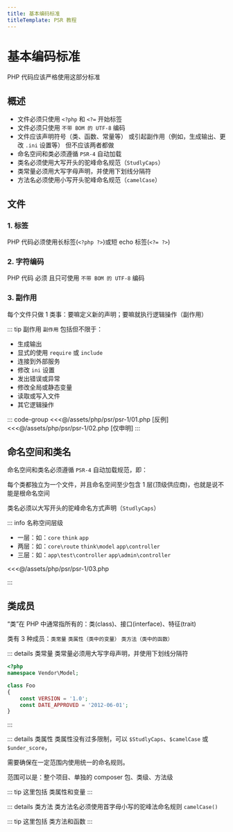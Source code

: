 ```yaml
---
title: 基本编码标准
titleTemplate: PSR 教程
---
```


# 基本编码标准

PHP 代码应该严格使用这部分标准

## 概述

-   文件必须只使用 `<?php` 和 `<?=` 开始标签
-   文件必须只使用 `不带 BOM 的 UTF-8` 编码
-   文件应该声明符号（类、函数、常量等） 或引起副作用（例如，生成输出、更改 `.ini` 设置等） 但不应该两者都做
-   命名空间和类必须遵循 `PSR-4` 自动加载
-   类名必须使用大写开头的驼峰命名规范（`StudlyCaps`）
-   类常量必须用大写字母声明，并使用下划线分隔符
-   方法名必须使用小写开头驼峰命名规范（`camelCase`）

## 文件

### 1. 标签

PHP 代码必须使用长标签(`<?php ?>`)或短 echo 标签(`<?= ?>`)

### 2. 字符编码

PHP 代码 必须 且只可使用 `不带 BOM 的 UTF-8` 编码

### 3. 副作用

每个文件只做 1 类事：要嘛定义新的声明；要嘛就执行逻辑操作（副作用）

::: tip 副作用
`副作用` 包括但不限于：

-   生成输出
-   显式的使用 `require` 或 `include`
-   连接到外部服务
-   修改 `ini` 设置
-   发出错误或异常
-   修改全局或静态变量
-   读取或写入文件
-   其它逻辑操作

::: code-group
<<<@/assets/php/psr/psr-1/01.php [反例]
<<<@/assets/php/psr/psr-1/02.php [仅申明]
:::

## 命名空间和类名

命名空间和类名必须遵循 `PSR-4` 自动加载规范，即：

每个类都独立为一个文件，并且命名空间至少包含 1 层(顶级供应商)，也就是说不能是根命名空间

类名必须以大写开头的驼峰命名方式声明（`StudlyCaps`）

::: info 名称空间层级

-   一层：如：`core` `think` `app`
-   两层：如：`core\route` `think\model` `app\controller`
-   三层：如：`app\test\controller` `app\admin\controller`

<<<@/assets/php/psr/psr-1/03.php

:::

## 类成员

“类”在 PHP 中通常指所有的：类(class)、接口(interface)、特征(trait)

类有 3 种成员：`类常量` `类属性（类中的变量）` `类方法（类中的函数）`

::: details 类常量
类常量必须用大写字母声明，并使用下划线分隔符

```php
<?php
namespace Vendor\Model;

class Foo
{
    const VERSION = '1.0';
    const DATE_APPROVED = '2012-06-01';
}
```

:::

::: details 类属性
类属性没有过多限制，可以 `$StudlyCaps`、`$camelCase` 或 `$under_score`，

需要确保在一定范围内使用统一的命名规则。

范围可以是：整个项目、单独的 composer 包、类级、方法级

::: tip 这里包括 类属性和变量
:::

::: details 类方法
类方法名必须使用首字母小写的驼峰法命名规则 `camelCase()`

::: tip 这里包括 类方法和函数
:::
